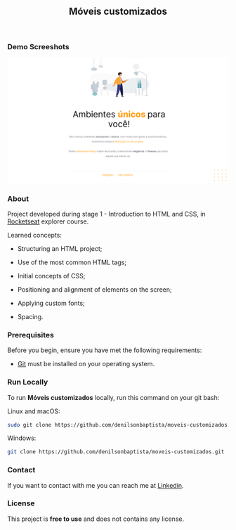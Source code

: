<div align="center">
  
  <h2 align="center">Móveis customizados</h2>

</div>

<br />

### Demo Screeshots

![Móveis customizados](.github/preview.png "Desktop Demo")

### About

Project developed during stage 1 - Introduction to HTML and CSS, in [Rocketseat](https://github.com/Rocketseat) explorer course.  

Learned concepts:

- Structuring an HTML project;

- Use of the most common HTML tags;

- Initial concepts of CSS;

- Positioning and alignment of elements on the screen;

- Applying custom fonts;

- Spacing.

### Prerequisites

Before you begin, ensure you have met the following requirements:

- [Git](https://git-scm.com/downloads "Download Git") must be installed on your operating system.

### Run Locally

To run **Móveis customizados** locally, run this command on your git bash:

Linux and macOS:

```bash
sudo git clone https://github.com/denilsonbaptista/moveis-customizados.git
```

Windows:

```bash
git clone https://github.com/denilsonbaptista/moveis-customizados.git
```

### Contact

If you want to contact with me you can reach me at [Linkedin](https://www.linkedin.com/in/denilsonbaptista/).

### License

This project is **free to use** and does not contains any license.
